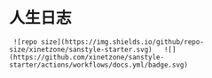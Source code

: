 # 人生日志

     ![repo size](https://img.shields.io/github/repo-size/xinetzone/sanstyle-starter.svg)   ![](https://github.com/xinetzone/sanstyle-starter/actions/workflows/docs.yml/badge.svg)
